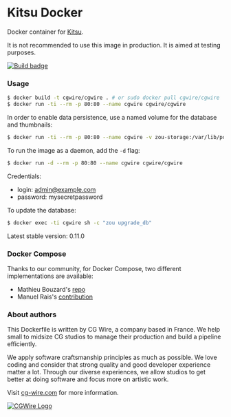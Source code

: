 # Kitsu Docker

Docker container for [Kitsu](https://kitsu.cg-wire.com/).

It is not recommended to use this image in production. It is aimed at testing
purposes.

[![Build badge](https://travis-ci.org/cgwire/cgwire.svg?branch=master)](https://travis-ci.org/cgwire/cgwire)

### Usage

```bash
$ docker build -t cgwire/cgwire . # or sudo docker pull cgwire/cgwire
$ docker run -ti --rm -p 80:80 --name cgwire cgwire/cgwire
```

In order to enable data persistence, use a named volume for the database and thumbnails:

```bash
$ docker run -ti --rm -p 80:80 --name cgwire -v zou-storage:/var/lib/postgresql -v zou-storage:/opt/zou/previews cgwire/cgwire
```

To run the image as a daemon, add the `-d` flag:

```bash
$ docker run -d --rm -p 80:80 --name cgwire cgwire/cgwire
```

Credentials:

* login: admin@example.com
* password: mysecretpassword

To update the database:

```bash
$ docker exec -ti cgwire sh -c "zou upgrade_db"
```

Latest stable version: 0.11.0

### Docker Compose

Thanks to our community, for Docker Compose, two different implementations are available:

* Mathieu Bouzard's [repo](https://gitlab.com/mathbou/docker-cgwire)
* Manuel Rais's [contribution](https://github.com/cgwire/cgwire/tree/master/compose)

### About authors

This Dockerfile is written by CG Wire, a company based in France. We help small
to midsize CG studios to manage their production and build a pipeline
efficiently.

We apply software craftsmanship principles as much as possible. We love
coding and consider that strong quality and good developer experience matter a
 lot.
Through our diverse experiences, we allow studios to get better at doing
software and focus more on  artistic work.

Visit [cg-wire.com](https://cg-wire.com) for more information.

[![CGWire Logo](https://zou.cg-wire.com/cgwire.png)](https://cgwire.com)
